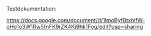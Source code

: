 Testdokumentation:

https://docs.google.com/document/d/1lmoByfBtxhlfW-oHo1o3W1Rw5fnFK9rZK4Ki9hk1Fog/edit?usp=sharing
